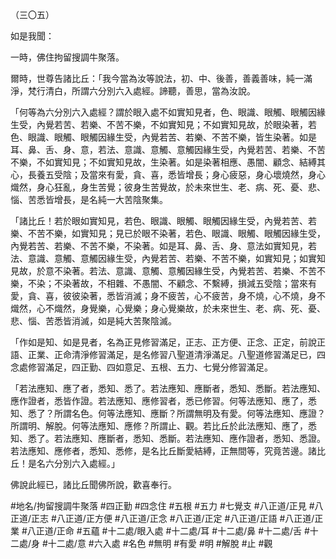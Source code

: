 （三〇五）

如是我聞：

一時，佛住拘留搜調牛聚落。

爾時，世尊告諸比丘：「我今當為汝等說法，初、中、後善，善義善味，純一滿淨，梵行清白，所謂六分別六入處經。諦聽，善思，當為汝說。

「何等為六分別六入處經？謂於眼入處不如實知見者，色、眼識、眼觸、眼觸因緣生受，內覺若苦、若樂、不苦不樂，不如實知見；不如實知見故，於眼染著，若色、眼識、眼觸、眼觸因緣生受，內覺若苦、若樂、不苦不樂，皆生染著。如是耳、鼻、舌、身、意，若法、意識、意觸、意觸因緣生受，內覺若苦、若樂、不苦不樂，不如實知見；不如實知見故，生染著。如是染著相應、愚闇、顧念、結縛其心，長養五受陰；及當來有愛，貪、喜，悉皆增長；身心疲惡，身心壞燒然，身心熾然，身心狂亂，身生苦覺；彼身生苦覺故，於未來世生、老、病、死、憂、悲、惱、苦悉皆增長，是名純一大苦陰聚集。

「諸比丘！若於眼如實知見，若色、眼識、眼觸、眼觸因緣生受，內覺若苦、若樂、不苦不樂，如實知見；見已於眼不染著，若色、眼識、眼觸、眼觸因緣生受，內覺若苦、若樂、不苦不樂，不染著。如是耳、鼻、舌、身、意法如實知見，若法、意識、意觸、意觸因緣生受，內覺若苦、若樂、不苦不樂，如實知見；如實知見故，於意不染著。若法、意識、意觸、意觸因緣生受，內覺若苦、若樂、不苦不樂，不染；不染著故，不相雜、不愚闇、不顧念、不繫縛，損減五受陰；當來有愛，貪、喜，彼彼染著，悉皆消滅；身不疲苦，心不疲苦，身不燒，心不燒，身不熾然，心不熾然，身覺樂，心覺樂；身心覺樂故，於未來世生、老、病、死、憂、悲、惱、苦悉皆消滅，如是純大苦聚陰滅。

「作如是知、如是見者，名為正見修習滿足，正志、正方便、正念、正定，前說正語、正業、正命清淨修習滿足，是名修習八聖道清淨滿足。八聖道修習滿足已，四念處修習滿足，四正勤、四如意足、五根、五力、七覺分修習滿足。

「若法應知、應了者，悉知、悉了。若法應知、應斷者，悉知、悉斷。若法應知、應作證者，悉皆作證。若法應知、應修習者，悉已修習。何等法應知、應了，悉知、悉了？所謂名色。何等法應知、應斷？所謂無明及有愛。何等法應知、應證？所謂明、解脫。何等法應知、應修？所謂止、觀。若比丘於此法應知、應了，悉知、悉了。若法應知、應斷者，悉知、悉斷。若法應知、應作證者，悉知、悉證。若法應知、應修者，悉知、悉修，是名比丘斷愛結縛，正無間等，究竟苦邊。諸比丘！是名六分別六入處經。」

佛說此經已，諸比丘聞佛所說，歡喜奉行。

#地名/拘留搜調牛聚落
#四正勤
#四念住
#五根
#五力
#七覺支
#八正道/正見
#八正道/正志
#八正道/正方便
#八正道/正念
#八正道/正定
#八正道/正語
#八正道/正業
#八正道/正命
#五蘊
#十二處/眼入處
#十二處/耳
#十二處/鼻
#十二處/舌
#十二處/身
#十二處/意
#六入處
#名色
#無明
#有愛
#明
#解脫
#止
#觀
